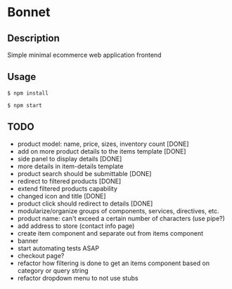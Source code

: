 # Bonnet

## Description
Simple minimal ecommerce web application frontend

## Usage

`$ npm install`

`$ npm start`

## TODO

- product model: name, price, sizes, inventory count [DONE]
- add on more product details to the items template [DONE]
- side panel to display details [DONE]
- more details in item-details template
- product search should be submittable [DONE]
- redirect to filtered products [DONE]
- extend filtered products capability
- changed icon and title [DONE]
- product click should redirect to details [DONE]
- modularize/organize groups of components, services, directives, etc.
- product name: can't exceed a certain number of characters (use pipe?)
- add address to store (contact info page)
- create item component and separate out from items component
- banner
- start automating tests ASAP
- checkout page?
- refactor how filtering is done to get an items component based on category or query string
- refactor dropdown menu to not use stubs

